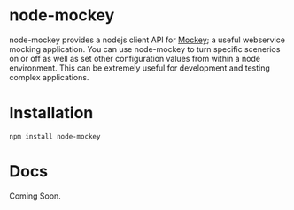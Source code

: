 # node-mockey
node-mockey provides a nodejs client API for [Mockey](https://github.com/clafonta/Mockey); a useful webservice mocking application.  You can use node-mockey to turn specific scenerios on or off as well as set other configuration values from within a node environment.  This can be extremely useful for development and testing complex applications.

# Installation 
`npm install node-mockey` 


# Docs

Coming Soon.